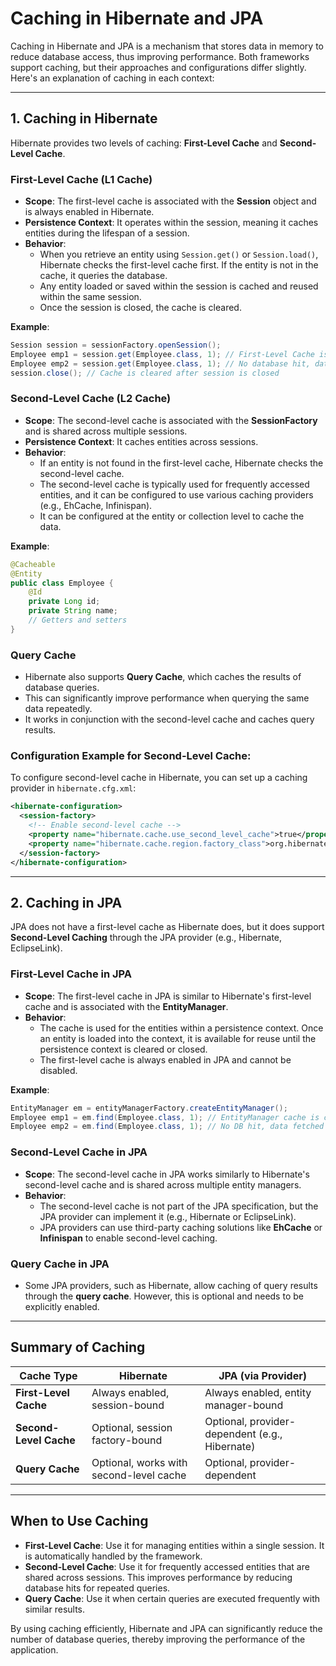 
# **Caching in Hibernate and JPA**

Caching in Hibernate and JPA is a mechanism that stores data in memory to reduce database access, thus improving performance. Both frameworks support caching, but their approaches and configurations differ slightly. Here's an explanation of caching in each context:

---

## **1. Caching in Hibernate**

Hibernate provides two levels of caching: **First-Level Cache** and **Second-Level Cache**.

### **First-Level Cache (L1 Cache)**

- **Scope**: The first-level cache is associated with the **Session** object and is always enabled in Hibernate.
- **Persistence Context**: It operates within the session, meaning it caches entities during the lifespan of a session.
- **Behavior**:
  - When you retrieve an entity using `Session.get()` or `Session.load()`, Hibernate checks the first-level cache first. If the entity is not in the cache, it queries the database.
  - Any entity loaded or saved within the session is cached and reused within the same session.
  - Once the session is closed, the cache is cleared.

**Example**:
```java
Session session = sessionFactory.openSession();
Employee emp1 = session.get(Employee.class, 1); // First-Level Cache is checked
Employee emp2 = session.get(Employee.class, 1); // No database hit, data fetched from cache
session.close(); // Cache is cleared after session is closed
```

### **Second-Level Cache (L2 Cache)**

- **Scope**: The second-level cache is associated with the **SessionFactory** and is shared across multiple sessions.
- **Persistence Context**: It caches entities across sessions.
- **Behavior**:
  - If an entity is not found in the first-level cache, Hibernate checks the second-level cache.
  - The second-level cache is typically used for frequently accessed entities, and it can be configured to use various caching providers (e.g., EhCache, Infinispan).
  - It can be configured at the entity or collection level to cache the data.

**Example**: 
```java
@Cacheable
@Entity
public class Employee {
    @Id
    private Long id;
    private String name;
    // Getters and setters
}
```

### **Query Cache**

- Hibernate also supports **Query Cache**, which caches the results of database queries.
- This can significantly improve performance when querying the same data repeatedly.
- It works in conjunction with the second-level cache and caches query results.

### **Configuration Example for Second-Level Cache**:
To configure second-level cache in Hibernate, you can set up a caching provider in `hibernate.cfg.xml`:
```xml
<hibernate-configuration>
  <session-factory>
    <!-- Enable second-level cache -->
    <property name="hibernate.cache.use_second_level_cache">true</property>
    <property name="hibernate.cache.region.factory_class">org.hibernate.cache.ehcache.EhCacheRegionFactory</property>
  </session-factory>
</hibernate-configuration>
```

---

## **2. Caching in JPA**

JPA does not have a first-level cache as Hibernate does, but it does support **Second-Level Caching** through the JPA provider (e.g., Hibernate, EclipseLink).

### **First-Level Cache in JPA**

- **Scope**: The first-level cache in JPA is similar to Hibernate's first-level cache and is associated with the **EntityManager**.
- **Behavior**:
  - The cache is used for the entities within a persistence context. Once an entity is loaded into the context, it is available for reuse until the persistence context is cleared or closed.
  - The first-level cache is always enabled in JPA and cannot be disabled.

**Example**: 
```java
EntityManager em = entityManagerFactory.createEntityManager();
Employee emp1 = em.find(Employee.class, 1); // EntityManager cache is checked
Employee emp2 = em.find(Employee.class, 1); // No DB hit, data fetched from cache
```

### **Second-Level Cache in JPA**

- **Scope**: The second-level cache in JPA works similarly to Hibernate's second-level cache and is shared across multiple entity managers.
- **Behavior**:
  - The second-level cache is not part of the JPA specification, but the JPA provider can implement it (e.g., Hibernate or EclipseLink).
  - JPA providers can use third-party caching solutions like **EhCache** or **Infinispan** to enable second-level caching.

### **Query Cache in JPA**

- Some JPA providers, such as Hibernate, allow caching of query results through the **query cache**. However, this is optional and needs to be explicitly enabled.

---

## **Summary of Caching**

| Cache Type             | Hibernate                         | JPA (via Provider)              |
|------------------------|-----------------------------------|---------------------------------|
| **First-Level Cache**   | Always enabled, session-bound    | Always enabled, entity manager-bound |
| **Second-Level Cache**  | Optional, session factory-bound  | Optional, provider-dependent (e.g., Hibernate) |
| **Query Cache**         | Optional, works with second-level cache | Optional, provider-dependent  |

---

## **When to Use Caching**

- **First-Level Cache**: Use it for managing entities within a single session. It is automatically handled by the framework.
- **Second-Level Cache**: Use it for frequently accessed entities that are shared across sessions. This improves performance by reducing database hits for repeated queries.
- **Query Cache**: Use it when certain queries are executed frequently with similar results.

By using caching efficiently, Hibernate and JPA can significantly reduce the number of database queries, thereby improving the performance of the application.
